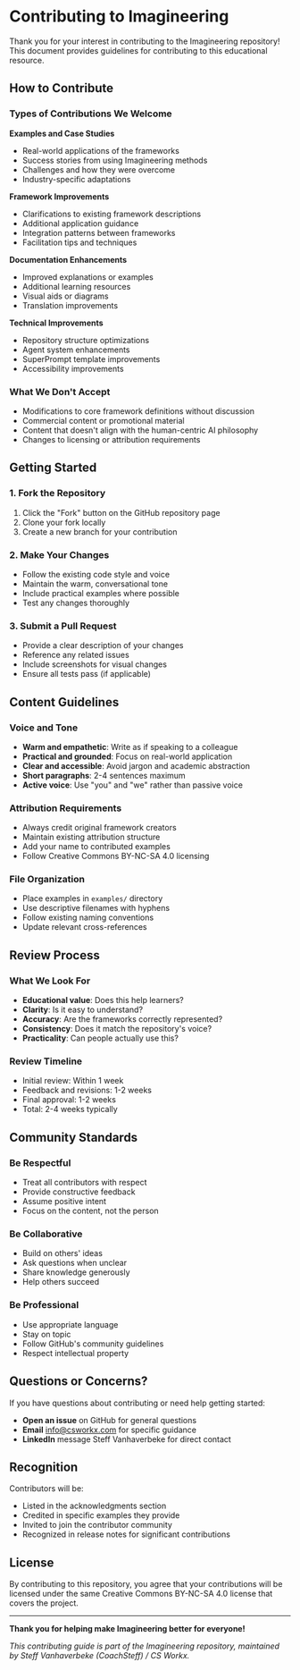 # Contributing to Imagineering

Thank you for your interest in contributing to the Imagineering repository! This document provides guidelines for contributing to this educational resource.

## How to Contribute

### Types of Contributions We Welcome

**Examples and Case Studies**
- Real-world applications of the frameworks
- Success stories from using Imagineering methods
- Challenges and how they were overcome
- Industry-specific adaptations

**Framework Improvements**
- Clarifications to existing framework descriptions
- Additional application guidance
- Integration patterns between frameworks
- Facilitation tips and techniques

**Documentation Enhancements**
- Improved explanations or examples
- Additional learning resources
- Visual aids or diagrams
- Translation improvements

**Technical Improvements**
- Repository structure optimizations
- Agent system enhancements
- SuperPrompt template improvements
- Accessibility improvements

### What We Don't Accept

- Modifications to core framework definitions without discussion
- Commercial content or promotional material
- Content that doesn't align with the human-centric AI philosophy
- Changes to licensing or attribution requirements

## Getting Started

### 1. Fork the Repository
1. Click the "Fork" button on the GitHub repository page
2. Clone your fork locally
3. Create a new branch for your contribution

### 2. Make Your Changes
- Follow the existing code style and voice
- Maintain the warm, conversational tone
- Include practical examples where possible
- Test any changes thoroughly

### 3. Submit a Pull Request
- Provide a clear description of your changes
- Reference any related issues
- Include screenshots for visual changes
- Ensure all tests pass (if applicable)

## Content Guidelines

### Voice and Tone
- **Warm and empathetic**: Write as if speaking to a colleague
- **Practical and grounded**: Focus on real-world application
- **Clear and accessible**: Avoid jargon and academic abstraction
- **Short paragraphs**: 2-4 sentences maximum
- **Active voice**: Use "you" and "we" rather than passive voice

### Attribution Requirements
- Always credit original framework creators
- Maintain existing attribution structure
- Add your name to contributed examples
- Follow Creative Commons BY-NC-SA 4.0 licensing

### File Organization
- Place examples in `examples/` directory
- Use descriptive filenames with hyphens
- Follow existing naming conventions
- Update relevant cross-references

## Review Process

### What We Look For
- **Educational value**: Does this help learners?
- **Clarity**: Is it easy to understand?
- **Accuracy**: Are the frameworks correctly represented?
- **Consistency**: Does it match the repository's voice?
- **Practicality**: Can people actually use this?

### Review Timeline
- Initial review: Within 1 week
- Feedback and revisions: 1-2 weeks
- Final approval: 1-2 weeks
- Total: 2-4 weeks typically

## Community Standards

### Be Respectful
- Treat all contributors with respect
- Provide constructive feedback
- Assume positive intent
- Focus on the content, not the person

### Be Collaborative
- Build on others' ideas
- Ask questions when unclear
- Share knowledge generously
- Help others succeed

### Be Professional
- Use appropriate language
- Stay on topic
- Follow GitHub's community guidelines
- Respect intellectual property

## Questions or Concerns?

If you have questions about contributing or need help getting started:

- **Open an issue** on GitHub for general questions
- **Email** info@csworkx.com for specific guidance
- **LinkedIn** message Steff Vanhaverbeke for direct contact

## Recognition

Contributors will be:
- Listed in the acknowledgments section
- Credited in specific examples they provide
- Invited to join the contributor community
- Recognized in release notes for significant contributions

## License

By contributing to this repository, you agree that your contributions will be licensed under the same Creative Commons BY-NC-SA 4.0 license that covers the project.

---

**Thank you for helping make Imagineering better for everyone!**

*This contributing guide is part of the Imagineering repository, maintained by Steff Vanhaverbeke (CoachSteff) / CS Workx.*
